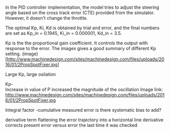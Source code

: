 In the PID controller implementation, the model tries to adjust the steering angle based on the cross track error (CTE) provided from the simulator. However, it doesn't change the throttle.

The optimal Kp, Ki, Kd is obtained by trial and error, and the final numbers are set as Kp_in = 0.1945, Ki_in = 0.000001, Kd_in = 3.5.

Kp is the the proportional gain coefficient. It controls the output with response to the error. The images gives a good summary of different Kp setting. (image)[http://www.machinedesign.com/sites/machinedesign.com/files/uploads/2016/01/2PropSpotFixer.jpg]

Large Kp, large osilation


Kp-    
Increase in value of P increased the magnitude of the oscillation
Image link: http://www.machinedesign.com/sites/machinedesign.com/files/uploads/2016/01/2PropSpotFixer.jpg

Integral factor -cumulative measured error
is there systematic bias to add?


derivative term flattening the error trajectory into a horizontal line
derivative corrects present error versus error the last time it was checked
